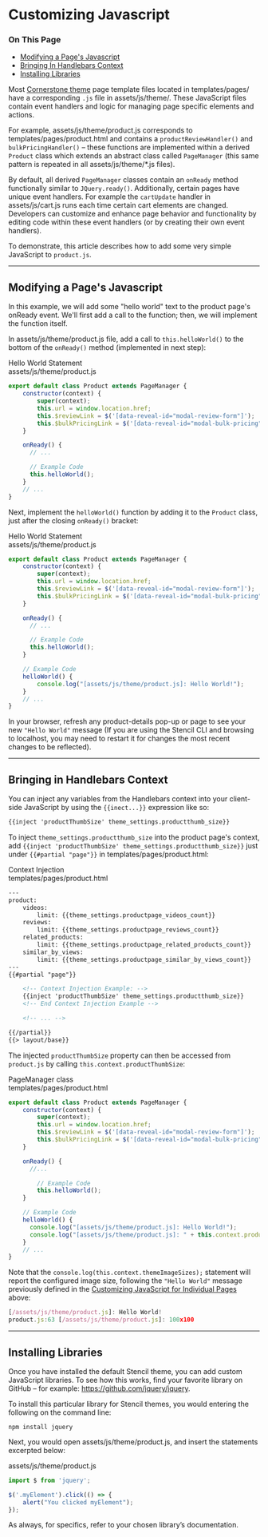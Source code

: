 <h1>Customizing Javascript</h1>

<div class="otp" id="no-index">
	<h3> On This Page </h3>
	<ul>
		<li><a href="#customizing-javascript_customizing">Modifying a Page's Javascript</a></li>
    	<li><a href="#customizing-javascript_bringing-handlebars">Bringing In Handlebars Context</a></li>
		<li><a href="#customizing-javascript_installing-various">Installing Libraries</a></li>
	</ul>
</div>

Most [Cornerstone theme](https://github.com/bigcommerce/cornerstone) page template files located in <span class="fp">templates/pages/</span>  have a corresponding `.js` file in <span class="fp">assets/js/theme/</span>.  These JavaScript files contain event handlers and logic  for managing page specific elements and actions.

For example, <span class="fp">assets/js/theme/product.js</span> corresponds to <span class="fp">templates/pages/product.html</span> and contains a `productReviewHandler()` and `bulkPricingHandler()` – these functions are implemented within a  derived `Product` class which extends an abstract class called `PageManager` (this same pattern is repeated in all <span class="fp">assets/js/theme/*.js</span> files).

By default, all derived `PageManager` classes contain an `onReady` method functionally similar to `JQuery.ready()`. Additionally, certain pages have unique event handlers. For example the `cartUpdate` handler in <span class="fp">assets/js/cart.js</span> runs each time certain cart elements are changed. Developers can customize and enhance page behavior and functionality by editing code within these event handlers (or by creating their own event handlers).

To demonstrate, this article describes how to add some very simple JavaScript to `product.js`.

---

<a href='#customizing-javascript_customizing' aria-hidden='true' class='block-anchor'  id='customizing-javascript_customizing'><i aria-hidden='true' class='linkify icon'></i></a>

## Modifying a Page's Javascript
In this example, we will add some "hello world" text to the product page's onReady event. We'll first add a call to the function; then, we will implement the function itself.

In <span class="fp">assets/js/theme/product.js</span> file, add a call to `this.helloWorld()` to the bottom of the `onReady()` method (implemented in next step):

<div class="HubBlock-header">
    <div class="HubBlock-header-title flex items-center">
        <div class="HubBlock-header-name">Hello World Statement</div>
    </div><div class="HubBlock-header-subtitle">assets/js/theme/product.js</div>
</div>

<!--
title: "Hello World Statement"
subtitle: "assets/js/theme/product.js"
lineNumbers: true
-->

```js
export default class Product extends PageManager {
    constructor(context) {
        super(context);
        this.url = window.location.href;
        this.$reviewLink = $('[data-reveal-id="modal-review-form"]');
        this.$bulkPricingLink = $('[data-reveal-id="modal-bulk-pricing"]');
    }    

    onReady() {
      // ...

      // Example Code
      this.helloWorld();
    }
    // ...
}
```

Next, implement the `helloWorld()` function by adding it to the `Product` class, just after the closing `onReady()` bracket:

<div class="HubBlock-header">
    <div class="HubBlock-header-title flex items-center">
        <div class="HubBlock-header-name">Hello World Statement</div>
    </div><div class="HubBlock-header-subtitle">assets/js/theme/product.js</div>
</div>

<!--
title: "Hello World Statement"
subtitle: "assets/js/theme/product.js"
lineNumbers: true
-->

```javascript
export default class Product extends PageManager {
    constructor(context) {
        super(context);
        this.url = window.location.href;
        this.$reviewLink = $('[data-reveal-id="modal-review-form"]');
        this.$bulkPricingLink = $('[data-reveal-id="modal-bulk-pricing"]');
    }    

    onReady() {
      // ...

      // Example Code
      this.helloWorld();
    }

    // Example Code
    helloWorld() {
        console.log("[assets/js/theme/product.js]: Hello World!");
    }
    // ...
}
```

In your browser, refresh any product-details pop-up or page to see your new `"Hello World"` message (If you are using the Stencil CLI and browsing to localhost, you may need to restart it for changes the most recent changes to be reflected).

---

<a href='#customizing-javascript_bringing-handlebars' aria-hidden='true' class='block-anchor'  id='customizing-javascript_bringing-handlebars'><i aria-hidden='true' class='linkify icon'></i></a>

## Bringing in Handlebars Context

You can inject any variables from the Handlebars context into your client-side JavaScript by using the `{{inect...}}` expression like so:

```html
{{inject 'productThumbSize' theme_settings.productthumb_size}}
```

To inject `theme_settings.productthumb_size` into the product page's context, add `{{inject 'productThumbSize' theme_settings.productthumb_size}}` just under `{{#partial "page"}}` in <span class="fp">templates/pages/product.html<span>:

<div class="HubBlock-header">
    <div class="HubBlock-header-title flex items-center">
        <div class="HubBlock-header-name">Context Injection</div>
    </div><div class="HubBlock-header-subtitle">templates/pages/product.html</div>
</div>

<!--
title: "Context Injection"
subtitle: "templates/pages/product.html"
lineNumbers: true
-->

```html
---
product:
    videos:
        limit: {{theme_settings.productpage_videos_count}}
    reviews:
        limit: {{theme_settings.productpage_reviews_count}}
    related_products:
        limit: {{theme_settings.productpage_related_products_count}}
    similar_by_views:
        limit: {{theme_settings.productpage_similar_by_views_count}}
---
{{#partial "page"}}

    <!-- Context Injection Example: -->
    {{inject 'productThumbSize' theme_settings.productthumb_size}}
    <!-- End Context Injection Example -->

    <!-- ... -->

{{/partial}}
{{> layout/base}}
```

The injected `productThumbSize` property can then be accessed from `product.js` by calling `this.context.productThumbSize`:

<div class="HubBlock-header">
    <div class="HubBlock-header-title flex items-center">
        <div class="HubBlock-header-name">PageManager class</div>
    </div><div class="HubBlock-header-subtitle">templates/pages/product.html</div>
</div>

<!--
title: "PageManager class"
subtitle: "templates/pages/product.html"
lineNumbers: true
-->

```js
export default class Product extends PageManager {
    constructor(context) {
        super(context);
        this.url = window.location.href;
        this.$reviewLink = $('[data-reveal-id="modal-review-form"]');
        this.$bulkPricingLink = $('[data-reveal-id="modal-bulk-pricing"]');
    }    

    onReady() {
      //...

        // Example Code
        this.helloWorld();
    }

    // Example Code
    helloWorld() {
      console.log("[assets/js/theme/product.js]: Hello World!");
      console.log("[assets/js/theme/product.js]: " + this.context.productThumbSize);
    }
    // ...
}
```

Note that the `console.log(this.context.themeImageSizes);` statement will report the configured image size, following the `"Hello World"` message previously defined in the [Customizing JavaScript for Individual Pages](#customizing-javascript_customizing) above:

```js
[/assets/js/theme/product.js]: Hello World!
product.js:63 [/assets/js/theme/product.js]: 100x100
```

---

<a href='#customizing-javascript_installing-various' aria-hidden='true' class='block-anchor'  id='customizing-javascript_installing-various'><i aria-hidden='true' class='linkify icon'></i></a>

## Installing Libraries

Once you have installed the default Stencil theme, you can add custom JavaScript libraries. To see how this works, find your favorite library on GitHub – for example: https://github.com/jquery/jquery.

To install this particular library for Stencil themes, you would entering the following on the command line:

`npm install jquery`

Next, you would open <span class="fp">assets/js/theme/product.js<span>, and insert the statements excerpted below:

<div class="HubBlock-header">
    <div class="HubBlock-header-title flex items-center">
        <div class="HubBlock-header-name"></div>
    </div><div class="HubBlock-header-subtitle">assets/js/theme/product.js</div>
</div>

<!--
title: ""
subtitle: "assets/js/theme/product.js"
lineNumbers: true
-->

```js
import $ from 'jquery';

$('.myElement').click(() => {
    alert("You clicked myElement");
});
```

As always, for specifics, refer to your chosen library’s documentation.
